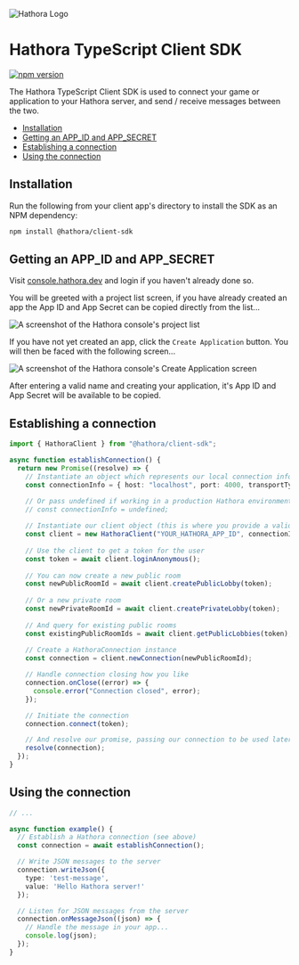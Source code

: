 ![Hathora Logo](https://user-images.githubusercontent.com/7004280/223056895-c16419d2-2b91-4013-82f0-7616c84d31b7.svg)

# Hathora TypeScript Client SDK

<a href="https://www.npmjs.com/package/@hathora/client-sdk"><img src="https://badge.fury.io/js/@hathora%2Fclient-sdk.svg" alt="npm version"></a>

The Hathora TypeScript Client SDK is used to connect your game or application to your Hathora server, and send / receive messages between the two.

- [Installation](#installation)
- [Getting an APP_ID and APP_SECRET](#getting-an-app_id-and-app_secret)
- [Establishing a connection](#establishing-a-connection)
- [Using the connection](#using-the-connection)

## Installation

Run the following from your client app's directory to install the SDK as an NPM dependency:

```bash
npm install @hathora/client-sdk
```

## Getting an APP_ID and APP_SECRET

Visit [console.hathora.dev](https://console.hathora.dev/) and login if you haven't already done so.

You will be greeted with a project list screen, if you have already created an app the App ID and App Secret can be copied directly from the list...

![A screenshot of the Hathora console's project list](https://user-images.githubusercontent.com/7004280/223693106-b7660e2c-20bd-478d-9c68-a23440568526.png)

If you have not yet created an app, click the `Create Application` button. You will then be faced with the following screen...

![A screenshot of the Hathora console's Create Application screen](https://user-images.githubusercontent.com/7004280/223693567-9c24509f-c608-4525-be3d-4254c8e1b6d8.png)

After entering a valid name and creating your application, it's App ID and App Secret will be available to be copied.

## Establishing a connection

```ts
import { HathoraClient } from "@hathora/client-sdk";

async function establishConnection() {
  return new Promise((resolve) => {
    // Instantiate an object which represents our local connection info...
    const connectionInfo = { host: "localhost", port: 4000, transportType: "tcp" as const };

    // Or pass undefined if working in a production Hathora environment
    // const connectionInfo = undefined;
  
    // Instantiate our client object (this is where you provide a valid Hathora APP_ID, which here is being passed via an environment variable)
    const client = new HathoraClient("YOUR_HATHORA_APP_ID", connectionInfo);
  
    // Use the client to get a token for the user
    const token = await client.loginAnonymous();
  
    // You can now create a new public room
    const newPublicRoomId = await client.createPublicLobby(token);
  
    // Or a new private room
    const newPrivateRoomId = await client.createPrivateLobby(token);
  
    // And query for existing public rooms
    const existingPublicRoomIds = await client.getPublicLobbies(token);
  
    // Create a HathoraConnection instance
    const connection = client.newConnection(newPublicRoomId);

    // Handle connection closing how you like
    connection.onClose((error) => {
      console.error("Connection closed", error);
    });

    // Initiate the connection
    connection.connect(token);

    // And resolve our promise, passing our connection to be used later...
    resolve(connection);
  });
}
```

## Using the connection

```ts
// ...

async function example() {
  // Establish a Hathora connection (see above)
  const connection = await establishConnection();

  // Write JSON messages to the server
  connection.writeJson({
    type: 'test-message',
    value: 'Hello Hathora server!'
  });

  // Listen for JSON messages from the server
  connection.onMessageJson((json) => {
    // Handle the message in your app...
    console.log(json);
  });
}
```